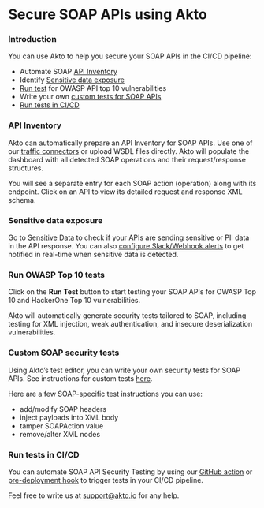 # Secure SOAP APIs using Akto

### Introduction

You can use Akto to help you secure your SOAP APIs in the CI/CD pipeline:

* Automate SOAP [API Inventory](secure-soap-apis-using-akto.md#api-inventory)
* Identify [Sensitive data exposure](secure-soap-apis-using-akto.md#sensitive-data-exposure)
* [Run test](secure-soap-apis-using-akto.md#run-owasp-top-10-tests) for OWASP API top 10 vulnerabilities
* Write your own [custom tests for SOAP APIs](secure-soap-apis-using-akto.md#custom-soap-security-tests)
* [Run tests in CI/CD](secure-soap-apis-using-akto.md#run-tests-in-ci-cd)

### API Inventory

Akto can automatically prepare an API Inventory for SOAP APIs. Use one of our [traffic connectors](broken-reference/) or upload WSDL files directly. Akto will populate the dashboard with all detected SOAP operations and their request/response structures.

You will see a separate entry for each SOAP action (operation) along with its endpoint. Click on an API to view its detailed request and response XML schema.

### Sensitive data exposure

Go to [Sensitive Data](../../agentic-discovery/concepts/sensitive-data.md) to check if your APIs are sending sensitive or PII data in the API response. You can also [configure Slack/Webhook alerts](../../agentic-discovery/concepts/alerts.md) to get notified in real-time when sensitive data is detected.

### Run OWASP Top 10 tests

Click on the **Run Test** button to start testing your SOAP APIs for OWASP Top 10 and HackerOne Top 10 vulnerabilities.

Akto will automatically generate security tests tailored to SOAP, including testing for XML injection, weak authentication, and insecure deserialization vulnerabilities.

### Custom SOAP security tests

Using Akto’s test editor, you can write your own security tests for SOAP APIs. See instructions for custom tests [here](../../probe-library/concepts/custom-test.md).

Here are a few SOAP-specific test instructions you can use:

* add/modify SOAP headers
* inject payloads into XML body
* tamper SOAPAction value
* remove/alter XML nodes

### Run tests in CI/CD

You can automate SOAP API Security Testing by using our [GitHub action](run-test.md) or [pre-deployment hook](run-tests-in-cli-using-akto.md) to trigger tests in your CI/CD pipeline.

Feel free to write us at support@akto.io for any help.
